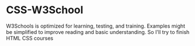 ﻿# CSS-W3School
W3Schools is optimized for learning, testing, and training. Examples might be simplified to improve reading and basic understanding.
So I'll try to finish HTML CSS courses
